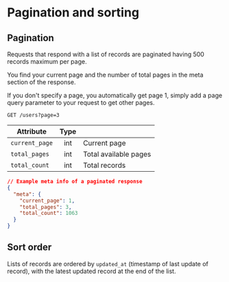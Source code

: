# Pagination and sorting

## Pagination

Requests that respond with a list of records are paginated having 500 records maximum per page.

You find your current page and the number of total pages in the meta section of the response.

If you don't specify a page, you automatically get page 1, simply add a page query parameter to your request to get other pages.

`GET /users?page=3`

| Attribute    | Type |       |
| ------------- |:----:| -----|
| `current_page`  | int  | Current page |
| `total_pages`   | int  | Total available pages |
| `total_count`   | int  | Total records |

```json
// Example meta info of a paginated response
{
  "meta": {
    "current_page": 1,
    "total_pages": 3,
    "total_count": 1063
  }
}
```

## Sort order

Lists of records are ordered by `updated_at` (timestamp of last update of record), with the latest updated record at the end of the list.
